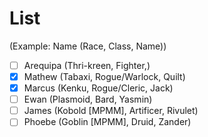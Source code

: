# List
(Example: Name (Race, Class, Name))
- [ ] Arequipa (Thri-kreen, Fighter,)
- [x] Mathew (Tabaxi, Rogue/Warlock, Quilt)
- [x] Marcus (Kenku, Rogue/Cleric, Jack)
- [ ] Ewan (Plasmoid, Bard, Yasmin)
- [ ] James (Kobold [MPMM], Artificer, Rivulet)
- [ ] Phoebe (Goblin [MPMM], Druid, Zander)
